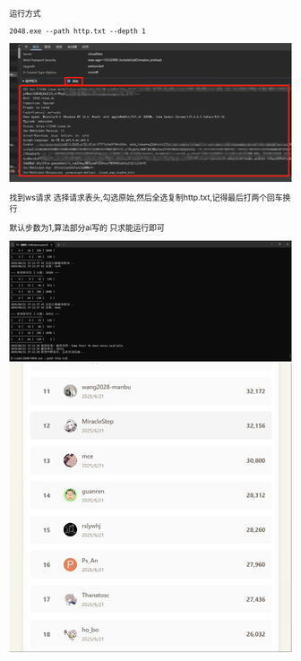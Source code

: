 运行方式

```
2048.exe --path http.txt --depth 1
```

<img src=".\images\wechat_2025-06-21_171717_542.png" style="zoom:80%;" />

找到ws请求 选择请求表头,勾选原始,然后全选复制http.txt,记得最后打两个回车换行

默认步数为1,算法部分ai写的 只求能运行即可

<img src=".\images\wechat_2025-06-21_172015_685.png" style="zoom:75%;" />

<img src=".\images\wechat_2025-06-21_171401_464.png" style="zoom:75%;" />